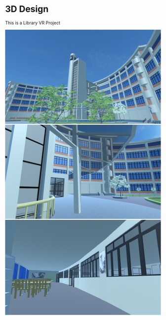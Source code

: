 # 3D Design
This is a Library VR Project

 ![image](https://github.com/niltext/3D-Design/blob/master/img/lib.png) 
 ![image](https://github.com/niltext/3D-Design/blob/master/img/shader.png) 
 ![image](https://github.com/niltext/3D-Design/blob/master/img/room.png)
